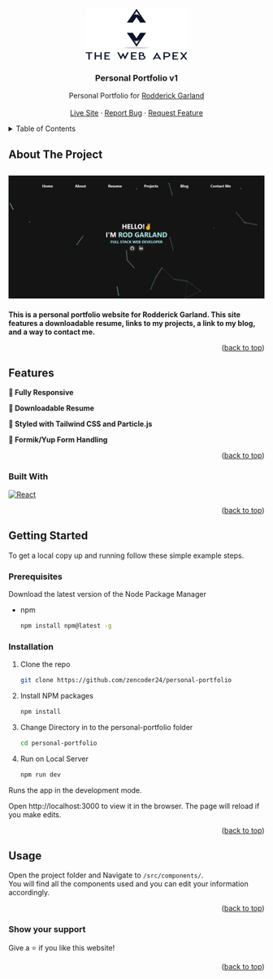 <!-- PROJECT LOGO -->
<br />
<div align="center">
  <a href="https://github.com/zencoder24">
    <img src="repo_assets/logo_the_web_apex.svg" alt="Logo" width="200" height="100" >
  </a>

<h3 align="center">Personal Portfolio v1</h3>

  <p align="center">
   Personal Portfolio for <a href="https://github.com/zencoder24">Rodderick Garland</a>
    <br />
    <br />
    <a href="https://personal-portfolio-seven-woad.vercel.app/">Live Site</a>
    ·
    <a href="https://github.com/zencoder24/personal-portfolio/issues">Report Bug</a>
    ·
    <a href="https://github.com/zencoder24/personal-portfolio/issues">Request Feature</a>
  </p>
</div>

<!-- TABLE OF CONTENTS -->
<details>
  <summary>Table of Contents</summary>
  <ol>
    <li>
      <a href="#about-the-project">About The Project</a>
      <ul>
        <li><a href="#features">Features</a></li>
        <li><a href="#built-with">Built With</a></li>
      </ul>
    </li>
    <li>
      <a href="#getting-started">Getting Started</a>
      <ul>
        <li><a href="#prerequisites">Prerequisites</a></li>
        <li><a href="#installation">Installation</a></li>
      </ul>
    </li>
    <li><a href="#usage">Usage</a></li>
    <li><a href="#show-your-support">Show Your Support</a></li>
  </ol>
</details>

<!-- ABOUT THE PROJECT -->

## About The Project

## <img src="repo_assets/desktop_rtd.png" alt="Logo" >

**This is a personal portfolio website for Rodderick Garland. This site features a downloadable resume, links to my projects, a link to my blog, and a way to contact me.**

<p align="right">(<a href="#readme-top">back to top</a>)</p>

## Features

**📱 Fully Responsive**

**📖 Downloadable Resume**

**🎨 Styled with Tailwind CSS and Particle.js**

**📖 Formik/Yup Form Handling**

<p align="right">(<a href="#readme-top">back to top</a>)</p>

### Built With

[![React][react.js]][react-url]

<p align="right">(<a href="#readme-top">back to top</a>)</p>

<!-- GETTING STARTED -->

## Getting Started

To get a local copy up and running follow these simple example steps.

### Prerequisites

Download the latest version of the Node Package Manager

- npm
  ```sh
  npm install npm@latest -g
  ```

### Installation

1. Clone the repo
   ```sh
   git clone https://github.com/zencoder24/personal-portfolio
   ```
2. Install NPM packages
   ```sh
   npm install
   ```
3. Change Directory in to the personal-portfolio folder
   ```sh
   cd personal-portfolio
   ```
4. Run on Local Server
   ```sh
   npm run dev
   ```

Runs the app in the development mode.

Open http://localhost:3000 to view it in the browser. The page will reload if you make edits.

<p align="right">(<a href="#readme-top">back to top</a>)</p>

<!-- USAGE EXAMPLES -->

## Usage

Open the project folder and Navigate to `/src/components/`. <br/>
You will find all the components used and you can edit your information accordingly.

<p align="right">(<a href="#readme-top">back to top</a>)</p>

### Show your support

Give a ⭐ if you like this website!

<p align="right">(<a href="#readme-top">back to top</a>)</p>

<!-- MARKDOWN LINKS & IMAGES -->
<!-- https://www.markdownguide.org/basic-syntax/#reference-style-links -->

[contributors-shield]: https://img.shields.io/github/contributors/github_username/repo_name.svg?style=for-the-badge
[contributors-url]: https://github.com/github_username/repo_name/graphs/contributors
[forks-shield]: https://img.shields.io/github/forks/github_username/repo_name.svg?style=for-the-badge
[forks-url]: https://github.com/github_username/repo_name/network/members
[stars-shield]: https://img.shields.io/github/stars/github_username/repo_name.svg?style=for-the-badge
[stars-url]: https://github.com/github_username/repo_name/stargazers
[issues-shield]: https://img.shields.io/github/issues/github_username/repo_name.svg?style=for-the-badge
[issues-url]: https://github.com/github_username/repo_name/issues
[license-shield]: https://img.shields.io/github/license/github_username/repo_name.svg?style=for-the-badge
[license-url]: https://github.com/github_username/repo_name/blob/master/LICENSE.txt
[linkedin-shield]: https://img.shields.io/badge/-LinkedIn-black.svg?style=for-the-badge&logo=linkedin&colorB=555
[linkedin-url]: https://linkedin.com/in/linkedin_username
[product-screenshot]: images/screenshot.png
[next.js]: https://img.shields.io/badge/next.js-000000?style=for-the-badge&logo=nextdotjs&logoColor=white
[next-url]: https://nextjs.org/
[react.js]: https://img.shields.io/badge/React-20232A?style=for-the-badge&logo=react&logoColor=61DAFB
[react-url]: https://reactjs.org/
[vue.js]: https://img.shields.io/badge/Vue.js-35495E?style=for-the-badge&logo=vuedotjs&logoColor=4FC08D
[vue-url]: https://vuejs.org/
[angular.io]: https://img.shields.io/badge/Angular-DD0031?style=for-the-badge&logo=angular&logoColor=white
[angular-url]: https://angular.io/
[svelte.dev]: https://img.shields.io/badge/Svelte-4A4A55?style=for-the-badge&logo=svelte&logoColor=FF3E00
[svelte-url]: https://svelte.dev/
[laravel.com]: https://img.shields.io/badge/Laravel-FF2D20?style=for-the-badge&logo=laravel&logoColor=white
[laravel-url]: https://laravel.com
[bootstrap.com]: https://img.shields.io/badge/Bootstrap-563D7C?style=for-the-badge&logo=bootstrap&logoColor=white
[bootstrap-url]: https://getbootstrap.com
[jquery.com]: https://img.shields.io/badge/jQuery-0769AD?style=for-the-badge&logo=jquery&logoColor=white
[jquery-url]: https://jquery.com
